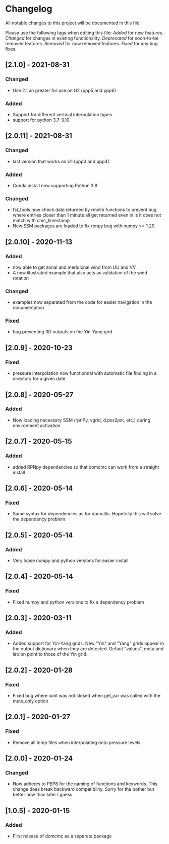 # Changelog
All notable changes to this project will be documented in this file.

Please use the following tags when editing this file:
*Added* for new features.
*Changed* for changes in existing functionality.
*Deprecated* for soon-to-be removed features.
*Removed* for now removed features.
*Fixed* for any bug fixes. 



## [2.1.0] - 2021-08-31
### Changed
- Use 2.1 an greater for use on U2 (ppp5 and ppp6)
### Added
- Support for different vertical interpolation types
- support for python 3.7-3.10

## [2.0.11] - 2021-08-31
### Changed
- last version that works on U1 (ppp3 and ppp4)
### Added
- Conda install now supporting Python 3.8
### Changed
- fst_tools now check date returned by rmnlib functions to prevent bug where entries 
  closer than 1 minute all get returned even in is it does not match with cmc_timestamp
- New SSM packages are loaded to fix rpnpy bug with numpy >= 1.20

## [2.0.10] - 2020-11-13
### Added
- now able to get zonal and meridional wind from UU and VV
- A new illustrated example that also acts as validation of the wind rotation
### Changed
- examples now separated from the code for easier navigation in the documentation
### Fixed
- bug preventing 3D outputs on the Yin-Yang grid

## [2.0.9] - 2020-10-23
### Fixed
- pressure interpolation now functionnal with automatic file finding in a directory for a given date

## [2.0.8] - 2020-05-27
### Added
- Now loading necessary SSM (rpnPy, vgrid, d.pxs2pxt, etc.) during environment activation

## [2.0.7] - 2020-05-15
### Added
- added RPNpy dependencies so that domcmc can work from a straight install

## [2.0.6] - 2020-05-14
### Fixed
- Same syntax for dependencies as for domutils. Hopefully this will solve the dependency problem

## [2.0.5] - 2020-05-14
### Added
- Very loose numpy and python versions for easier install

## [2.0.4] - 2020-05-14
### Fixed
- Fixed numpy and python versions to fix a dependency problem

## [2.0.3] - 2020-03-11
### Added
- Added support for Yin-Yang grids. New "Yin" and "Yang" grids appear in the output dictionary when 
they are detected. Defaut "values", meta and lat/lon point to those of the Yin grid.

## [2.0.2] - 2020-01-28
### Fixed
- Fixed bug where iunit was not closed when get_var was called with the mets_only option

## [2.0.1] - 2020-01-27
### Fixed
- Remove all temp files when interpolating onto pressure levels

## [2.0.0] - 2020-01-24
### Changed
- Now adheres to PEP8 for the naming of functions and keywords. 
  This change does break backward compatibility. Sorry for the bother but better now than 
  later I guess. 

## [1.0.5] - 2020-01-15
### Added
- First release of domcmc as a separate package
